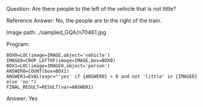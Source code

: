 Question: Are there people to the left of the vehicle that is not little?

Reference Answer: No, the people are to the right of the train.

Image path: ./sampled_GQA/n70461.jpg

Program:

```
BOX0=LOC(image=IMAGE,object='vehicle')
IMAGE0=CROP_LEFTOF(image=IMAGE,box=BOX0)
BOX1=LOC(image=IMAGE0,object='person')
ANSWER0=COUNT(box=BOX1)
ANSWER1=EVAL(expr="'yes' if {ANSWER0} > 0 and not 'little' in {IMAGE0} else 'no'")
FINAL_RESULT=RESULT(var=ANSWER1)
```
Answer: Yes

